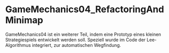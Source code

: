 # GameMechanics04_RefactoringAndMinimap
GameMechanics04 ist ein weiterer Teil, indem eine Prototyp eines kleinen Strategiespiels entwickelt werden soll. Speziell wurde im Code der Lee-Algorithmus integriert, zur automatischen Wegfindung.
